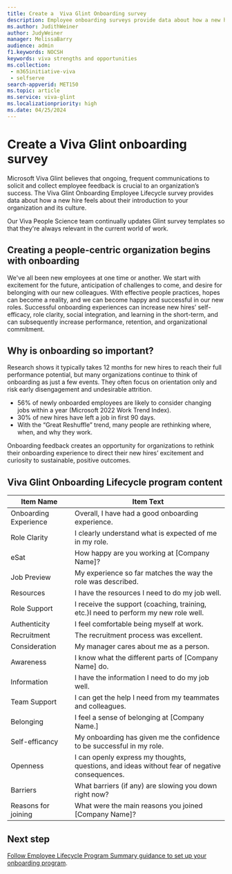 ```yaml
---
title: Create a  Viva Glint Onboarding survey
description: Employee onboarding surveys provide data about how a new hire feels about their introduction to your organization and its culture.
ms.author: JudithWeiner
author: JudyWeiner
manager: MelissaBarry
audience: admin
f1.keywords: NOCSH
keywords: viva strengths and opportunities
ms.collection: 
 - m365initiative-viva
 - selfserve
search-appverid: MET150
ms.topic: article
ms.service: viva-glint
ms.localizationpriority: high
ms.date: 04/25/2024
---
```


# Create a Viva Glint onboarding survey 

Microsoft Viva Glint believes that ongoing, frequent communications to solicit and collect employee feedback is crucial to an organization’s success. The Viva Glint Onboarding Employee Lifecycle survey provides data about how a new hire feels about their introduction to your organization and its culture.

Our Viva People Science team continually updates Glint survey templates so that they're always relevant in the current world of work.

## Creating a people-centric organization begins with onboarding

We've all been new employees at one time or another. We start with excitement for the future, anticipation of challenges to come, and desire for belonging with our new colleagues. With effective people practices, hopes can become a reality, and we can become happy and successful in our new roles. Successful onboarding experiences can increase new hires’ self-efficacy, role clarity, social integration, and learning in the short-term, and can subsequently increase performance, retention, and organizational commitment.

## Why is onboarding so important? 

Research shows it typically takes 12 months for new hires to reach their full performance potential, but many organizations continue to think of onboarding as just a few events. They often focus on orientation only and risk early disengagement and undesirable attrition. 

- 56% of newly onboarded employees are likely to consider changing jobs within a year (Microsoft 2022 Work Trend Index). 
- 30% of new hires have left a job in first 90 days. 
- With the “Great Reshuffle” trend, many people are rethinking where, when, and why they work. 

Onboarding feedback creates an opportunity for organizations to rethink their onboarding experience to direct their new hires’ excitement and curiosity to sustainable, positive outcomes. 

## Viva Glint Onboarding Lifecycle program content

|Item Name|Item Text|
|---------|----------|
|Onboarding Experience|Overall, I have had a good onboarding experience.|
|Role Clarity|I clearly understand what is expected of me in my role.|
|eSat|How happy are you working at [Company Name]?|
|Job Preview|My experience so far matches the way the role was described.|
|Resources|I have the resources I need to do my job well.|
|Role Support|I receive the support (coaching, training, etc.)I need to perform my new role well.|
|Authenticity|I feel comfortable being myself at work.|
|Recruitment| The recruitment process was excellent.|
|Consideration|My manager cares about me as a person.|
|Awareness|I know what the different parts of [Company Name] do.|
|Information|I have the information I need to do my job well.|
|Team Support|I can get the help I need from my teammates and colleagues.|
|Belonging|I feel a sense of belonging at [Company Name.]|
|Self-efficancy|My onboarding has given me the confidence to be successful in my role.|
|Openness|I can openly express my thoughts, questions, and ideas without fear of negative consequences.|
|Barriers|What barriers (if any) are slowing you down right now?|
|Reasons for joining|What were the main reasons you joined [Company Name]?|

## Next step

[Follow Employee Lifecycle Program Summary guidance to set up your onboarding program](https://go.microsoft.com/fwlink/?linkid=2262631).
